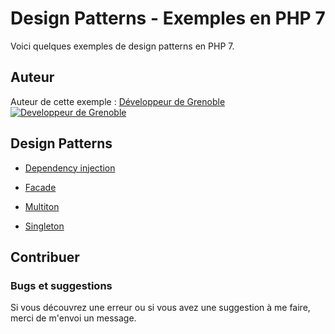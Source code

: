 # Design Patterns - Exemples en PHP 7

Voici quelques exemples de design patterns en PHP 7.




## Auteur

Auteur de cette exemple :
[Développeur de Grenoble](https://www.devandweb.fr)
[![Developpeur de Grenoble](https://www.devandweb.fr/medias/website/developpeur-web.png)](https://www.devandweb.fr)




## Design Patterns

* [Dependency injection](https://github.com/stephweb/design-patterns-php/tree/master/src/dependency-injection)

* [Facade](https://github.com/stephweb/design-patterns-php/tree/master/src/facade)

* [Multiton](https://github.com/stephweb/design-patterns-php/tree/master/src/multiton)

* [Singleton](https://github.com/stephweb/design-patterns-php/tree/master/src/singleton)




## Contribuer

### Bugs et suggestions

Si vous découvrez une erreur ou si vous avez une suggestion à me faire, merci de m'envoi un message.